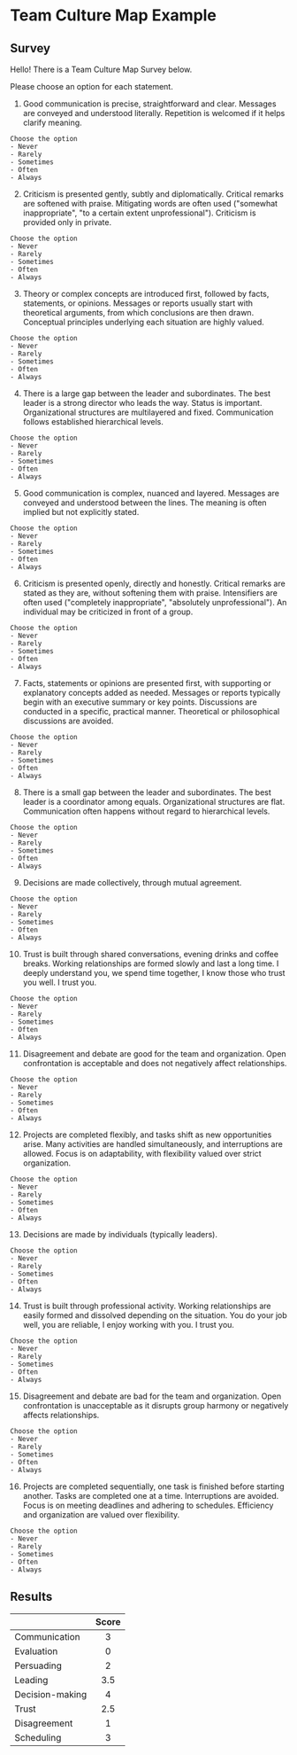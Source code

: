 # Team Culture Map Example

## Survey

Hello! There is a Team Culture Map Survey below.

Please choose an option for each statement.

1. Good communication is precise, straightforward and clear. Messages are conveyed and understood literally. Repetition is welcomed if it helps clarify meaning.
```
Choose the option
- Never
- Rarely
- Sometimes
- Often
- Always
```

2. Criticism is presented gently, subtly and diplomatically. Critical remarks are softened with praise. Mitigating words are often used ("somewhat inappropriate", "to a certain extent unprofessional"). Criticism is provided only in private.
```
Choose the option
- Never
- Rarely
- Sometimes
- Often
- Always
```

3. Theory or complex concepts are introduced first, followed by facts, statements, or opinions. Messages or reports usually start with theoretical arguments, from which conclusions are then drawn. Conceptual principles underlying each situation are highly valued.
```
Choose the option
- Never
- Rarely
- Sometimes
- Often
- Always
```

4. There is a large gap between the leader and subordinates. The best leader is a strong director who leads the way. Status is important. Organizational structures are multilayered and fixed. Communication follows established hierarchical levels.
```
Choose the option
- Never
- Rarely
- Sometimes
- Often
- Always
```

5. Good communication is complex, nuanced and layered. Messages are conveyed and understood between the lines. The meaning is often implied but not explicitly stated.
```
Choose the option
- Never
- Rarely
- Sometimes
- Often
- Always
```

6. Criticism is presented openly, directly and honestly. Critical remarks are stated as they are, without softening them with praise. Intensifiers are often used ("completely inappropriate", "absolutely unprofessional"). An individual may be criticized in front of a group.
```
Choose the option
- Never
- Rarely
- Sometimes
- Often
- Always
```

7. Facts, statements or opinions are presented first, with supporting or explanatory concepts added as needed. Messages or reports typically begin with an executive summary or key points. Discussions are conducted in a specific, practical manner. Theoretical or philosophical discussions are avoided.
```
Choose the option
- Never
- Rarely
- Sometimes
- Often
- Always
```

8. There is a small gap between the leader and subordinates. The best leader is a coordinator among equals. Organizational structures are flat. Communication often happens without regard to hierarchical levels.
```
Choose the option
- Never
- Rarely
- Sometimes
- Often
- Always
```

9. Decisions are made collectively, through mutual agreement.
```
Choose the option
- Never
- Rarely
- Sometimes
- Often
- Always
```

10. Trust is built through shared conversations, evening drinks and coffee breaks. Working relationships are formed slowly and last a long time. I deeply understand you, we spend time together, I know those who trust you well. I trust you.
```
Choose the option
- Never
- Rarely
- Sometimes
- Often
- Always
```

11. Disagreement and debate are good for the team and organization. Open confrontation is acceptable and does not negatively affect relationships.
```
Choose the option
- Never
- Rarely
- Sometimes
- Often
- Always
```

12. Projects are completed flexibly, and tasks shift as new opportunities arise. Many activities are handled simultaneously, and interruptions are allowed. Focus is on adaptability, with flexibility valued over strict organization.
```
Choose the option
- Never
- Rarely
- Sometimes
- Often
- Always
```

13. Decisions are made by individuals (typically leaders).
```
Choose the option
- Never
- Rarely
- Sometimes
- Often
- Always
```

14. Trust is built through professional activity. Working relationships are easily formed and dissolved depending on the situation. You do your job well, you are reliable, I enjoy working with you. I trust you.
```
Choose the option
- Never
- Rarely
- Sometimes
- Often
- Always
```

15. Disagreement and debate are bad for the team and organization. Open confrontation is unacceptable as it disrupts group harmony or negatively affects relationships.
```
Choose the option
- Never
- Rarely
- Sometimes
- Often
- Always
```

16. Projects are completed sequentially, one task is finished before starting another. Tasks are completed one at a time. Interruptions are avoided. Focus is on meeting deadlines and adhering to schedules. Efficiency and organization are valued over flexibility.
```
Choose the option
- Never
- Rarely
- Sometimes
- Often
- Always
```

## Results

|                 | Score |
|:----------------|:-----:|
| Communication   |   3   |
| Evaluation      |   0   |
| Persuading      |   2   |
| Leading         |  3.5  |
| Decision-making |   4   |
| Trust           |  2.5  |
| Disagreement    |   1   |
| Scheduling      |   3   |